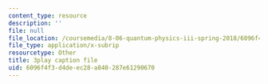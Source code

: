```yaml
---
content_type: resource
description: ''
file: null
file_location: /coursemedia/8-06-quantum-physics-iii-spring-2018/6096f4f3d4deec28a840287e61290670_OCbC7fRsL7k.srt
file_type: application/x-subrip
resourcetype: Other
title: 3play caption file
uid: 6096f4f3-d4de-ec28-a840-287e61290670
---
```

